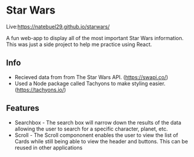 
# Star Wars

Live:https://natebuel29.github.io/starwars/

A fun web-app to display all of the most important Star Wars information.
This was just a side project to help me practice using React.

## Info
- Recieved data from from The Star Wars API. (https://swapi.co/)
- Used a Node package called Tachyons to make styling easier. (https://tachyons.io/)

## Features
- Searchbox - The search box will narrow down the results of the data allowing the user to search for a specific character, planet, etc.
- Scroll - The Scroll compononent enables the user to view the list of Cards while still being able to view the header and buttons. This can be reused in other applications